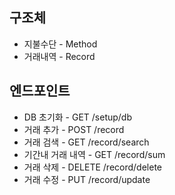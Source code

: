 
## 구조체
* 지불수단 - Method
* 거래내역 - Record

## 엔드포인트
* DB 초기화 - GET /setup/db
* 거래 추가 - POST /record
* 거래 검색 - GET /record/search
* 기간내 거래 내역 - GET /record/sum
* 거래 삭제 - DELETE /record/delete
* 거래 수정 - PUT /record/update
